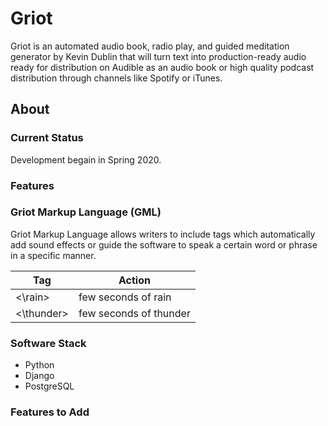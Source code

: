 # Griot

Griot is an automated audio book, radio play, and guided meditation generator by Kevin Dublin that will turn text into production-ready audio ready for distribution on Audible as an audio book or high quality podcast distribution through channels like Spotify or iTunes.

## About

### Current Status

Development begain in Spring 2020.

### Features

### Griot Markup Language (GML)

Griot Markup Language allows writers to include tags which automatically add sound effects or guide the software to speak a certain word or phrase in a specific manner.

| Tag        | Action                 |
| ---------- | ---------------------- |
| <\rain>     | few seconds of rain    |
| <\thunder>  | few seconds of thunder |

### Software Stack

* Python
* Django
* PostgreSQL

### Features to Add
